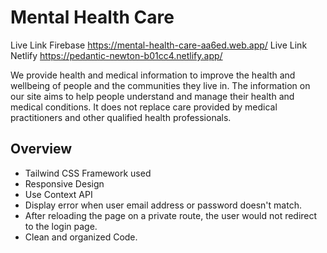 # Mental Health Care

Live Link Firebase https://mental-health-care-aa6ed.web.app/
Live Link Netlify https://pedantic-newton-b01cc4.netlify.app/

We provide health and medical information to improve the health and wellbeing of people and the communities they live in. The information on our site aims to help people understand and manage their health and medical conditions. It does not replace care provided by medical practitioners and other qualified health professionals.

## Overview

* Tailwind CSS Framework used
* Responsive Design
* Use Context API
* Display error when user email address or password doesn't match.
* After reloading the page on a private route, the user would not redirect to the login page.
* Clean and organized Code.
